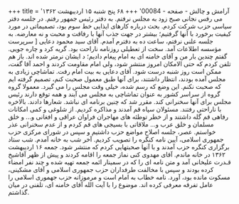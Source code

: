 +++
title = 'آرامش و چالش - صفحه - 00084'
+++
۶۸ پنج شنبه ۱۵ اردیبهشت ۱۳۶۲ می رفس نجانی صبح زود به مجلس نرفتم. به دفتر رئیس جمهور رفتم. در جلسه دفتر سیاسی حزب شرکت کردم. بحث درباره کارهای ایذایی خط سوم بود، تصمیماتی در مورد کیفیت برخورد با آنها گرفتیم؛ بیشتر در جهت جذب آنها با رفاقت و محبت و نه معارضه. به جلسه علنی نرفتم، ساعت ده به دفترم آمدم. آقای سید محمود دعایی [ سرپرست مؤسسه اطلاعات آمد. سخت از تعطیلی روزنامه ناراحت بود. گریه کرد و چاره جویی. گفتم چندین بار من و آقای خامنه ای به امام پیغام دادیم؛ د ایشان نرمتر شده اند. باز هم تلفن کردم که حتی الامکان امروز منتشر شود، ولی امام مقاومت کردند و احمد آقا گفت، ممکن است روز شنبه درست شود. آقای دعایی به بیت امام رفت. تماشاچی زیادی به مجلس آمده بودند، انتظار داشتند، برای آنها طبق معمول صحبت کنم، تصمیم گرفته ایم که صحبت نکنم. این وضع که رسم شده، خیلی وقت مجلس را می گیرد. معمولا گروه گروه از سراسر کشور به عنوان تماشاچی به مجلس می آیند و همه توقع دارند رئیس مجلس برای آنها سخنرانی کند. مقرر شد که چنین برنامه ای نباشد. شعارها دادند. بالاخره با ناراحتی رفتند. مسئولان سپاه قم آمدند و مذاکره کردیم. از شلوغی و کمی امکانات رفاهی قم گله داشتند و از خطر توطئه های مهاجران فراوان عراقی و افغانی و... و خلق مسلمان و خلق عرب و... ملاقاتی با بسیجی های قم کردم و از عدم سخنرانی عذر خواستم. عصر، جلسه اصلاح مواضع حزب داشتیم و سپس در شورای مرکزی حزب جمهوری اسلامی، آیین نامه کنگره را تصویب کردیم. آخر شب به خانه آمدم. شب ستاد برگزاری کنگره حزب آمدند و با آنها صحبتهایی کردم که منتشر شود. جمعه ۱۶ اردیبهشت ۱۳۶۲ در خانه ماندم. آقای مهدوی کنی نماز جمعه را اقامه کردند و پیش از ظهر آقاشیخ قـدرت علیخانی آمد و متن نامه ای را که در سمینار ائمه جمعه تهیه شده و چند نفر امضاء کرده بودند و سپس با مخالفت طرفداران حزب جمهوری اسلامی و آقای مشکینی، مسکوت مانده بود، آورد. نامه خطاب به امام است و مرموزانه حزب جهموری اسلامی را عامل تفرقه معرفی کرده اند. موضوع را با آیت الله آقای خامنه ای، تلفنی در میان گذاشتم.